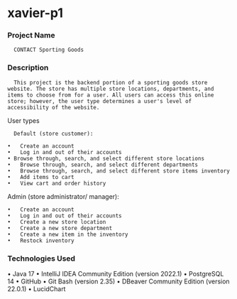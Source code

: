 # xavier-p1

### Project Name

      CONTACT Sporting Goods

### Description

      This project is the backend portion of a sporting goods store website. The store has multiple store locations, departments, and items to choose from for a user. All users can access this online store; however, the user type determines a user's level of accessibility of the website.

User types

      Default (store customer):
  
    •	Create an account    
    •	Log in and out of their accounts    
    • Browse through, search, and select different store locations    
    •	Browse through, search, and select different departments
    •	Browse through, search, and select different store items inventory
    •	Add items to cart
    •	View cart and order history 
    
  Admin (store administrator/ manager):
  
    •	Create an account
    •	Log in and out of their accounts
    •	Create a new store location
    •	Create a new store department
    •	Create a new item in the inventory
    •	Restock inventory
    
### Technologies Used

  • Java 17
  • IntelliJ IDEA Community Edition (version 2022.1)
  • PostgreSQL 14
  • GitHub
  • Git Bash (version 2.35)
  • DBeaver Community Edition (version 22.0.1)
  • LucidChart
